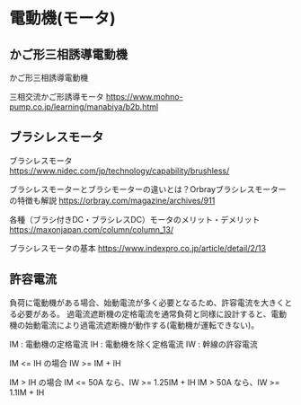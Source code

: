 # 電動機(モータ)


## かご形三相誘導電動機
かご形三相誘導電動機

三相交流かご形誘導モータ
https://www.mohno-pump.co.jp/learning/manabiya/b2b.html

## ブラシレスモータ
ブラシレスモータ
https://www.nidec.com/jp/technology/capability/brushless/

ブラシレスモーターとブラシモーターの違いとは？Orbrayブラシレスモーターの特徴も解説
https://orbray.com/magazine/archives/911

各種（ブラシ付きDC・ブラシレスDC）モータのメリット・デメリット
https://maxonjapan.com/column/column_13/

ブラシレスモータの基本
https://www.indexpro.co.jp/article/detail/2/13


## 許容電流
負荷に電動機がある場合、始動電流が多く必要となるため、許容電流を大きくとる必要がある。
過電流遮断機の定格電流を通常負荷と同様に設計すると、電動機の始動電流により過電流遮断機が動作する(電動機が運転できない)。

IM : 電動機の定格電流
IH : 電動機を除く定格電流
IW : 幹線の許容電流

IM <= IH の場合
IW >= IM + IH

IM > IH の場合
IM <= 50A なら、IW >= 1.25IM + IH
IM >  50A なら、IW >= 1.1IM + IH

